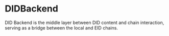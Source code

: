 # DIDBackend

DID Backend is the middle layer between DID content and chain interaction, serving as a bridge between the local and EID chains.

